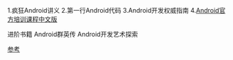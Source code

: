 1.疯狂Android讲义
2.第一行Android代码
3.Android开发权威指南
4.[Android官方培训课程中文版](http://hukai.me/android-training-course-in-chinese/index.html)


进阶书籍
Android群英传
Android开发艺术探索


[参考](https://hujiaweibujidao.github.io/android/)
